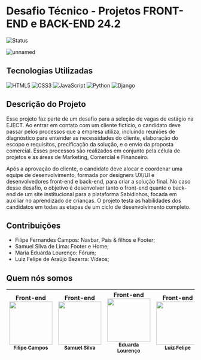 # Desafio Técnico - Projetos FRONT-END e BACK-END 24.2

![Status](http://img.shields.io/static/v1?label=STATUS&message=EM%20DESENVOLVIMENTO&color=GREEN&style=for-the-badge)

![unnamed](https://github.com/user-attachments/assets/56ecaa47-7c34-4102-a511-d976c32b2c87)

## Tecnologias Utilizadas

![HTML5](https://img.shields.io/badge/HTML5-E34F26?style=for-the-badge&logo=html5&logoColor=white)
![CSS3](https://img.shields.io/badge/CSS3-1572B6?style=for-the-badge&logo=css3&logoColor=white)
![JavaScript](https://img.shields.io/badge/JavaScript-323330?style=for-the-badge&logo=javascript&logoColor=F7DF1E)
![Python](https://img.shields.io/badge/Python-FFD43B?style=for-the-badge&logo=python&logoColor=blue)
![Django](https://img.shields.io/badge/Django-092E20?style=for-the-badge&logo=django&logoColor=green)

## Descrição do Projeto
Esse projeto faz parte de um desafio para a seleção de vagas de estágio na EJECT. Ao entrar em contato com um cliente fictício, o candidato deve passar pelos processos que a empresa utiliza, incluindo reuniões de diagnóstico para entender as necessidades do cliente, elaboração do escopo e requisitos, precificação da solução, e o envio da proposta comercial. Esses processos são realizados em conjunto pela célula de projetos e as áreas de Marketing, Comercial e Financeiro.

Após a aprovação do cliente, o candidato deve alocar e coordenar uma equipe de desenvolvimento, formada por designers UX/UI e desenvolvedores front-end e back-end, para criar a solução final. No caso desse desafio, o objetivo é desenvolver tanto o front-end quanto o back-end de um site institucional para a plataforma Sabidinhos, focada em auxiliar no aprendizado de crianças. O projeto testa as habilidades dos candidatos em todas as etapas de um ciclo de desenvolvimento completo.

## Contribuições
- Filipe Fernandes Campos: Navbar, Pais & filhos e Footer;
- Samuel Silva de Lima: Footer e Home;
- Maria Eduarda Lourenço: Fórum;
- Luiz Felipe de Araújo Bezerra: Vídeos;

## Quem nós somos

| Front-end <br>[<img loading="lazy" src="https://avatars.githubusercontent.com/u/79873886?v=4" width=115><br><sub>Filipe Campos</sub>](https://github.com/FilipeFCampos) | Front-end <br> [<img loading="lazy" src="https://avatars.githubusercontent.com/u/120533333?s=400&u=6adf1284945f8e311c55e88be6c87b467f0d9e70&v=4" width=115><br><sub>Samuel Silva</sub>](https://github.com/Samsratinho) | Front-end <br> [<img loading="lazy" src="https://avatars.githubusercontent.com/u/184016282?v=4" width=115><br><sub>Eduarda Lourenço</sub>](https://github.com/eduardalou) | Front-end <br> [<img loading="lazy" src="https://avatars.githubusercontent.com/u/169511919?v=4" width=115><br><sub>Luiz Felipe</sub>](https://github.com/luzdrik) | Back-end <br>[<img loading="lazy" src="https://avatars.githubusercontent.com/u/98486966?v=4" width=115><br><sub>Gabriel Vitor</sub>](https://github.com/NewGabrielVi) | Back-end <br> [<img loading="lazy" src="https://avatars.githubusercontent.com/u/88168052?v=4" width=115><br><sub>Arthur costa</sub>](https://github.com/arthurcostaa/) |
| :---: | :---: | :---: | :---: | :---: | :---: |
